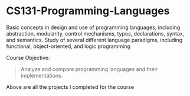 # CS131-Programming-Languages

Basic concepts in design and use of programming languages, including abstraction, modularity, control mechanisms, types, declarations, syntax, and semantics. Study of several different language paradigms, including functional, object-oriented, and logic programming

Course Objective:
>Analyze and compare programming languages and their implementations.

Above are all the projects I completed for the course 
